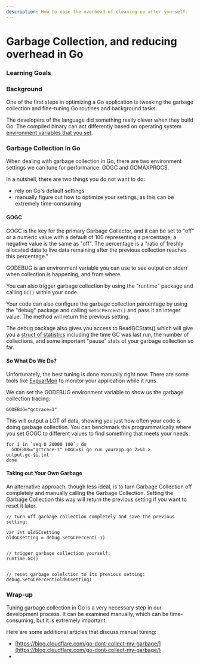 ```yaml
---
description: How to ease the overhead of cleaning up after yourself.
---
```


# Garbage Collection, and reducing overhead in Go

### Learning Goals

### Background

One of the first steps in optimizing a Go application is tweaking the garbage collection and fine-tuning Go routines and background tasks.

The developers of the language did something really clever when they build Go. The compiled binary can act differently based on operating system [environment variables that you set](https://pkg.go.dev/runtime).

### Garbage Collection in Go

When dealing with garbage collection in Go, there are two environment settings we can tune for performance. GOGC and GOMAXPROCS.

In a nutshell, there are two things you do not want to do:

* rely on Go's default settings
* manually figure out how to optimize your settings, as this can be extremely time-consuming

#### GOGC

GOGC is the key for the primary Garbage Collector, and it can be set to "off" or a numeric value with a default of 100 representing a percentage; a negative value is the same as "off". The percentage is a "ratio of freshly allocated data to live data remaining after the previous collection reaches this percentage."

GODEBUG is an environment variable you can use to see output on stderr when collection is happening, and from where.

You can also trigger garbage collection by using the "runtime" package and calling `GC()` within your code.

Your code can also configure the garbage collection percentage by using the "debug" package and calling `SetGCPercent()` and pass it an integer value. The method will return the previous setting.

The debug package also gives you access to ReadGCStats\(\) which will give you a [struct of statistics](https://cs.opensource.google/go/go/+/refs/tags/go1.16.6:src/runtime/debug/garbage.go;drc=refs%2Ftags%2Fgo1.16.6;l=14) including the time GC was last run, the number of collections, and some important "pause" stats of your garbage collection so far.

#### So What Do We Do?

Unfortunately, the best tuning is done manually right now. There are some tools like [ExpvarMon](https://github.com/divan/expvarmon) to monitor your application while it runs.

We can set the GODEBUG environment variable to show us the garbage collection tracing:

`GODEBUG="gctrace=1"`

This will output a LOT of data, showing you just how often your code is doing garbage collection. You can benchmark this programmatically where you set GOGC to different values to find something that meets your needs:

```text
for i in `seq 0 20000 100`; do
  GODEBUG="gctrace-1" GOGC=$i go run yourapp.go 2>&1 > output.gc-$i.txt
done
```

#### Taking out Your Own Garbage

An alternative approach, though less ideal, is to turn Garbage Collection off completely and manually calling the Garbage Collection. Setting the Garbage Collection this way will return the previous setting if you want to reset it later.

```text
// turn off garbage collection completely and save the previous setting:

var int oldGCsetting
oldGCsetting = debug.SetGCPercent(-1)


// trigger garbage collection yourself:
runtime.GC()


// reset garbage colelction to its previous setting:
debug.SetGCPercent(oldGCsetting)
```

### Wrap-up

Tuning garbage collection in Go is a very necessary step in our development process. It can be examined manually, which can be time-consuming, but it is extremely important.

Here are some additional articles that discuss manual tuning:

* [https://blog.cloudflare.com/go-dont-collect-my-garbage/](https://blog.cloudflare.com/go-dont-collect-my-garbage/)
* 
